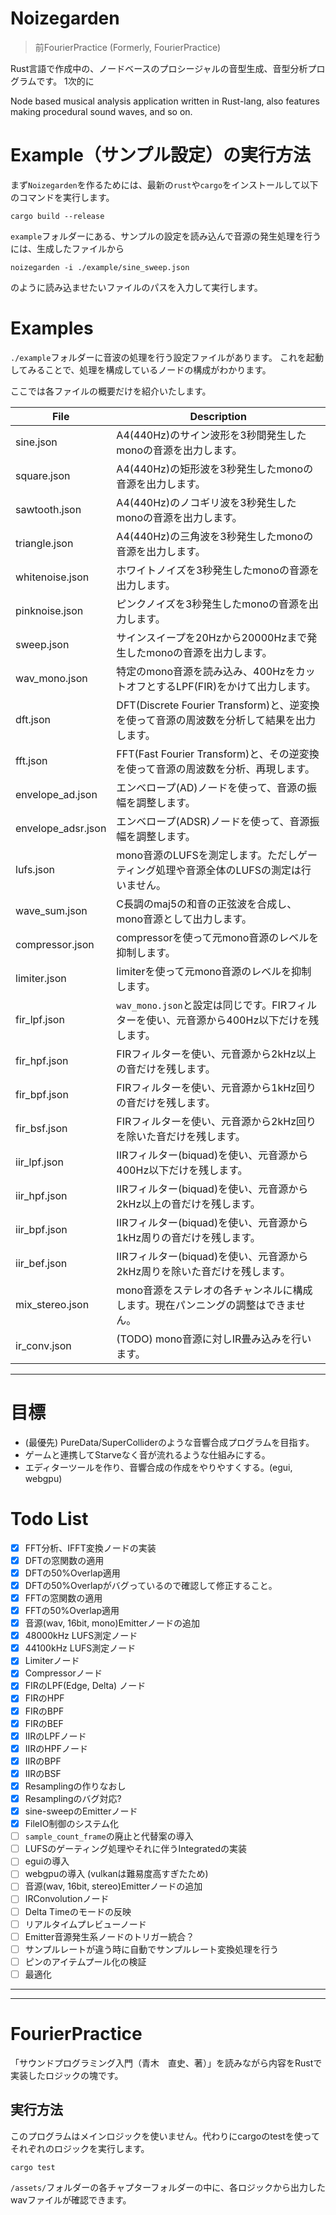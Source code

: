 # Noizegarden

> 前FourierPractice (Formerly, FourierPractice)

Rust言語で作成中の、ノードベースのプロシージャルの音型生成、音型分析プログラムです。
1次的に

Node based musical analysis application written in Rust-lang, also features making procedural sound waves, and so on.

# Example（サンプル設定）の実行方法

まず`Noizegarden`を作るためには、最新の`rust`や`cargo`をインストールして以下のコマンドを実行します。

```
cargo build --release
```

`example`フォルダーにある、サンプルの設定を読み込んで音源の発生処理を行うには、生成したファイルから

```
noizegarden -i ./example/sine_sweep.json
```

のように読み込ませたいファイルのパスを入力して実行します。

# Examples

`./example`フォルダーに音波の処理を行う設定ファイルがあります。
これを起動してみることで、処理を構成しているノードの構成がわかります。

ここでは各ファイルの概要だけを紹介いたします。

| File               | Description                                                  |
|--------------------|--------------------------------------------------------------|
| sine.json          | A4(440Hz)のサイン波形を3秒間発生したmonoの音源を出力します。                        | 
| square.json        | A4(440Hz)の矩形波を3秒発生したmonoの音源を出力します。                           |
| sawtooth.json      | A4(440Hz)のノコギリ波を3秒発生したmonoの音源を出力します。                         |
| triangle.json      | A4(440Hz)の三角波を3秒発生したmonoの音源を出力します。                           |
| whitenoise.json    | ホワイトノイズを3秒発生したmonoの音源を出力します。                                 |
| pinknoise.json     | ピンクノイズを3秒発生したmonoの音源を出力します。                                  |
| sweep.json         | サインスイープを20Hzから20000Hzまで発生したmonoの音源を出力します。                    |
| wav_mono.json      | 特定のmono音源を読み込み、400HzをカットオフとするLPF(FIR)をかけて出力します。              |
| dft.json           | DFT(Discrete Fourier Transform)と、逆変換を使って音源の周波数を分析して結果を出力します。 |
| fft.json           | FFT(Fast Fourier Transform)と、その逆変換を使って音源の周波数を分析、再現します。       |
| envelope_ad.json   | エンベロープ(AD)ノードを使って、音源の振幅を調整します。                               |
| envelope_adsr.json | エンベロープ(ADSR)ノードを使って、音源振幅を調整します。                              |
| lufs.json          | mono音源のLUFSを測定します。ただしゲーティング処理や音源全体のLUFSの測定は行いません。            |
| wave_sum.json      | C長調のmaj5の和音の正弦波を合成し、mono音源として出力します。                          |
| compressor.json    | compressorを使って元mono音源のレベルを抑制します。                             |
| limiter.json       | limiterを使って元mono音源のレベルを抑制します。                                |
| fir_lpf.json       | `wav_mono.json`と設定は同じです。FIRフィルターを使い、元音源から400Hz以下だけを残します。     |
| fir_hpf.json       | FIRフィルターを使い、元音源から2kHz以上の音だけを残します。                            |
| fir_bpf.json       | FIRフィルターを使い、元音源から1kHz回りの音だけを残します。                            |
| fir_bsf.json       | FIRフィルターを使い、元音源から2kHz回りを除いた音だけを残します。                         |
| iir_lpf.json       | IIRフィルター(biquad)を使い、元音源から400Hz以下だけを残します。                     |
| iir_hpf.json       | IIRフィルター(biquad)を使い、元音源から2kHz以上の音だけを残します。                    |
| iir_bpf.json       | IIRフィルター(biquad)を使い、元音源から1kHz周りの音だけを残します。                    |
| iir_bef.json       | IIRフィルター(biquad)を使い、元音源から2kHz周りを除いた音だけを残します。                 |
| mix_stereo.json    | mono音源をステレオの各チャンネルに構成します。現在パンニングの調整はできません。                   |
| ir_conv.json       | (TODO) mono音源に対しIR畳み込みを行います。                                 |

---

# 目標

* (最優先) PureData/SuperColliderのような音響合成プログラムを目指す。
* ゲームと連携してStarveなく音が流れるような仕組みにする。
* エディターツールを作り、音響合成の作成をやりやすくする。(egui, webgpu)

# Todo List

- [x] FFT分析、IFFT変換ノードの実装
- [x] DFTの窓関数の適用
- [x] DFTの50%Overlap適用
- [x] DFTの50%Overlapがバグっているので確認して修正すること。
- [x] FFTの窓関数の適用
- [x] FFTの50%Overlap適用
- [x] 音源(wav, 16bit, mono)Emitterノードの追加
- [x] 48000kHz LUFS測定ノード
- [x] 44100kHz LUFS測定ノード
- [x] Limiterノード
- [x] Compressorノード
- [x] FIRのLPF(Edge, Delta) ノード
- [x] FIRのHPF
- [x] FIRのBPF
- [x] FIRのBEF
- [x] IIRのLPFノード
- [x] IIRのHPFノード
- [x] IIRのBPF
- [x] IIRのBSF
- [x] Resamplingの作りなおし
- [x] Resamplingのバグ対応?
- [x] sine-sweepのEmitterノード
- [x] FileIO制御のシステム化
- [ ] `sample_count_frame`の廃止と代替案の導入
- [ ] LUFSのゲーティング処理やそれに伴うIntegratedの実装
- [ ] eguiの導入
- [ ] webgpuの導入 (vulkanは難易度高すぎたため)
- [ ] 音源(wav, 16bit, stereo)Emitterノードの追加
- [ ] IRConvolutionノード
- [ ] Delta Timeのモードの反映
- [ ] リアルタイムプレビューノード
- [ ] Emitter音源発生系ノードのトリガー統合？
- [ ] サンプルレートが違う時に自動でサンプルレート変換処理を行う
- [ ] ピンのアイテムプール化の検証
- [ ] 最適化

---
---

# FourierPractice

「サウンドプログラミング入門（青木　直史、著）」を読みながら内容をRustで実装したロジックの塊です。

## 実行方法

このプログラムはメインロジックを使いません。代わりにcargoのtestを使ってそれぞれのロジックを実行します。

```
cargo test
```

`/assets/`フォルダーの各チャプターフォルダーの中に、各ロジックから出力したwavファイルが確認できます。
